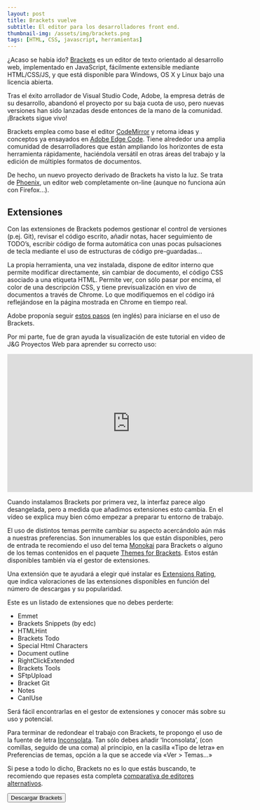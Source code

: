 ```yaml
---
layout: post
title: Brackets vuelve
subtitle: El editor para los desarrolladores front end.
thumbnail-img: /assets/img/brackets.png
tags: [HTML, CSS, javascript, herramientas]
---
```

¿Acaso se había ido? [Brackets](https://brackets.io/) es un editor de texto orientado al desarrollo web, implementado en JavaScript, fácilmente extensible mediante HTML/CSS/JS, y que está disponible para Windows, OS X y Linux bajo una licencia abierta.

Tras el éxito arrollador de Visual Studio Code, Adobe, la empresa detrás de su desarrollo, abandonó el proyecto por su baja cuota de uso, pero nuevas versiones han sido lanzadas desde entonces de la mano de la comunidad. ¡Brackets sigue vivo!

Brackets emplea como base el editor [CodeMirror](https://codemirror.net/) y retoma ideas y conceptos ya ensayados en [Adobe Edge Code](http://www.adobe.com/es/products/edge-code.html). Tiene alrededor una amplia comunidad de desarrolladores que están ampliando los horizontes de esta herramienta rápidamente, haciéndola versátil en otras áreas del trabajo y la edición de múltiples formatos de documentos.

De hecho, un nuevo proyecto derivado de Brackets ha visto la luz. Se trata de [Phoenix](https://phcode.dev/), un editor web completamente on-line (aunque no funciona aún con Firefox…).

## Extensiones

Con las extensiones de Brackets podemos gestionar el control de versiones (p.ej. Git), revisar el código escrito, añadir notas, hacer seguimiento de TODO’s, escribir código de forma automática con unas pocas pulsaciones de tecla mediante el uso de estructuras de código pre-guardadas…

La propia herramienta, una vez instalada, dispone de editor interno que permite modificar directamente, sin cambiar de documento, el código CSS asociado a una etiqueta HTML. Permite ver, con sólo pasar por encima, el color de una descripción CSS, y tiene previsualización en vivo de documentos a través de Chrome. Lo que modifiquemos en el código irá reflejándose en la página mostrada en Chrome en tiempo real.

Adobe proponía seguir [estos pasos](https://github.com/adobe/brackets/wiki/How-to-Use-Brackets) (en inglés) para iniciarse en el uso de Brackets.

Por mi parte, fue de gran ayuda la visualización de este tutorial en video de J&G Proyectos Web para aprender su correcto uso:

<iframe width="560" height="315" src="https://www.youtube.com/embed/UngFUMhv2TY" title="YouTube video player" frameborder="0" allow="accelerometer; autoplay; clipboard-write; encrypted-media; gyroscope; picture-in-picture" allowfullscreen></iframe>

Cuando instalamos Brackets por primera vez, la interfaz parece algo desangelada, pero a medida que añadimos extensiones esto cambia. En el vídeo se explica muy bien cómo empezar a preparar tu entorno de trabajo.

El uso de distintos temas permite cambiar su aspecto acercándolo aún más a nuestras preferencias. Son innumerables los que están disponibles, pero de entrada te recomiendo el uso del tema [Monokai](https://github.com/Brackets-Themes/Monokai) para Brackets o alguno de los temas contenidos en el paquete [Themes for Brackets](https://github.com/Jacse/themes-for-brackets). Estos están disponibles también vía el gestor de extensiones.

Una extensión que te ayudará a elegir qué instalar es [Extensions Rating](https://github.com/dnbard/brackets-extension-rating), que indica valoraciones de las extensiones disponibles en función del número de descargas y su popularidad.

Este es un listado de extensiones que no debes perderte:
* Emmet
* Brackets Snippets (by edc)
* HTMLHint
* Brackets Todo
* Special Html Characters
* Document outline
* RightClickExtended
* Brackets Tools
* SFtpUpload
* Bracket Git
* Notes
* CanIUse

Será fácil encontrarlas en el gestor de extensiones y conocer más sobre su uso y potencial.

Para terminar de redondear el trabajo con Brackets, te propongo el uso de la fuente de letra [Inconsolata](http://www.levien.com/type/myfonts/inconsolata.html). Tan sólo debes añadir ‘Inconsolata’, (con comillas, seguido de una coma) al principio, en la casilla «Tipo de letra» en Preferencias de temas, opción a la que se accede vía «Ver > Temas…»

Si pese a todo lo dicho, Brackets no es lo que estás buscando, te recomiendo que repases esta completa [comparativa de editores alternativos](http://www.emezeta.com/articulos/los-mejores-editores-de-texto-para-programar).

[<button>Descargar Brackets</button>](https://brackets.io/)
